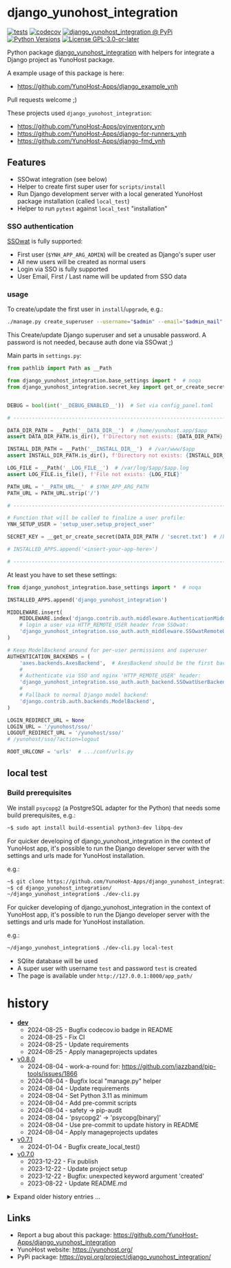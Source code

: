 # django_yunohost_integration

[![tests](https://github.com/YunoHost-Apps/django_yunohost_integration/actions/workflows/tests.yml/badge.svg?branch=main)](https://github.com/YunoHost-Apps/django_yunohost_integration/actions/workflows/tests.yml)
[![codecov](https://codecov.io/github/YunoHost-Apps/django_yunohost_integration/branch/main/graph/badge.svg)](https://app.codecov.io/github/YunoHost-Apps/django_yunohost_integration)
[![django_yunohost_integration @ PyPi](https://img.shields.io/pypi/v/django_yunohost_integration?label=django_yunohost_integration%20%40%20PyPi)](https://pypi.org/project/django_yunohost_integration/)
[![Python Versions](https://img.shields.io/pypi/pyversions/django_yunohost_integration)](https://github.com/YunoHost-Apps/django_yunohost_integration/blob/main/pyproject.toml)
[![License GPL-3.0-or-later](https://img.shields.io/pypi/l/django_yunohost_integration)](https://github.com/YunoHost-Apps/django_yunohost_integration/blob/main/LICENSE)


Python package [django_yunohost_integration](https://pypi.org/project/django_yunohost_integration/) with helpers for integrate a Django project as YunoHost package.

A example usage of this package is here:

* https://github.com/YunoHost-Apps/django_example_ynh

Pull requests welcome ;)


These projects used `django_yunohost_integration`:

* https://github.com/YunoHost-Apps/pyinventory_ynh
* https://github.com/YunoHost-Apps/django-for-runners_ynh
* https://github.com/YunoHost-Apps/django-fmd_ynh


## Features

* SSOwat integration (see below)
* Helper to create first super user for `scripts/install`
* Run Django development server with a local generated YunoHost package installation (called `local_test`)
* Helper to run `pytest` against `local_test` "installation"


### SSO authentication

[SSOwat](https://github.com/YunoHost/SSOwat) is fully supported:

* First user (`$YNH_APP_ARG_ADMIN`) will be created as Django's super user
* All new users will be created as normal users
* Login via SSO is fully supported
* User Email, First / Last name will be updated from SSO data


### usage

To create/update the first user in `install`/`upgrade`, e.g.:

```bash
./manage.py create_superuser --username="$admin" --email="$admin_mail"
```
This Create/update Django superuser and set a unusable password.
A password is not needed, because auth done via SSOwat ;)

Main parts in `settings.py`:
```python
from pathlib import Path as __Path

from django_yunohost_integration.base_settings import *  # noqa
from django_yunohost_integration.secret_key import get_or_create_secret as __get_or_create_secret


DEBUG = bool(int('__DEBUG_ENABLED__'))  # Set via config_panel.toml

# -----------------------------------------------------------------------------

DATA_DIR_PATH = __Path('__DATA_DIR__')  # /home/yunohost.app/$app
assert DATA_DIR_PATH.is_dir(), f'Directory not exists: {DATA_DIR_PATH}'

INSTALL_DIR_PATH = __Path('__INSTALL_DIR__')  # /var/www/$app
assert INSTALL_DIR_PATH.is_dir(), f'Directory not exists: {INSTALL_DIR_PATH}'

LOG_FILE = __Path('__LOG_FILE__')  # /var/log/$app/$app.log
assert LOG_FILE.is_file(), f'File not exists: {LOG_FILE}'

PATH_URL = '__PATH_URL__'  # $YNH_APP_ARG_PATH
PATH_URL = PATH_URL.strip('/')

# -----------------------------------------------------------------------------

# Function that will be called to finalize a user profile:
YNH_SETUP_USER = 'setup_user.setup_project_user'

SECRET_KEY = __get_or_create_secret(DATA_DIR_PATH / 'secret.txt')  # /home/yunohost.app/$app/secret.txt

# INSTALLED_APPS.append('<insert-your-app-here>')

# -----------------------------------------------------------------------------
```


At least you have to set these settings:
```python
from django_yunohost_integration.base_settings import *  # noqa

INSTALLED_APPS.append('django_yunohost_integration')

MIDDLEWARE.insert(
    MIDDLEWARE.index('django.contrib.auth.middleware.AuthenticationMiddleware') + 1,
    # login a user via HTTP_REMOTE_USER header from SSOwat:
    'django_yunohost_integration.sso_auth.auth_middleware.SSOwatRemoteUserMiddleware',
)

# Keep ModelBackend around for per-user permissions and superuser
AUTHENTICATION_BACKENDS = (
    'axes.backends.AxesBackend',  # AxesBackend should be the first backend!
    #
    # Authenticate via SSO and nginx 'HTTP_REMOTE_USER' header:
    'django_yunohost_integration.sso_auth.auth_backend.SSOwatUserBackend',
    #
    # Fallback to normal Django model backend:
    'django.contrib.auth.backends.ModelBackend',
)

LOGIN_REDIRECT_URL = None
LOGIN_URL = '/yunohost/sso/'
LOGOUT_REDIRECT_URL = '/yunohost/sso/'
# /yunohost/sso/?action=logout

ROOT_URLCONF = 'urls'  # .../conf/urls.py
```


## local test

### Build prerequisites

We install `psycopg2` (a PostgreSQL adapter for the Python) that needs some build prerequisites, e.g.:

```bash
~$ sudo apt install build-essential python3-dev libpq-dev
```

For quicker developing of django_yunohost_integration in the context of YunoHost app,
it's possible to run the Django developer server with the settings
and urls made for YunoHost installation.

e.g.:
```bash
~$ git clone https://github.com/YunoHost-Apps/django_yunohost_integration.git
~$ cd django_yunohost_integration/
~/django_yunohost_integration$ ./dev-cli.py
```

For quicker developing of django_yunohost_integration in the context of YunoHost app,
it's possible to run the Django developer server with the settings
and urls made for YunoHost installation.

e.g.:
```bash
~/django_yunohost_integration$ ./dev-cli.py local-test
```

* SQlite database will be used
* A super user with username `test` and password `test` is created
* The page is available under `http://127.0.0.1:8000/app_path/`


# history

[comment]: <> (✂✂✂ auto generated history start ✂✂✂)

* [**dev**](https://github.com/YunoHost-Apps/django_yunohost_integration/compare/v0.8.0...main)
  * 2024-08-25 - Bugfix codecov.io badge in README
  * 2024-08-25 - Fix CI
  * 2024-08-25 - Update requirements
  * 2024-08-25 - Apply manageprojects updates
* [v0.8.0](https://github.com/YunoHost-Apps/django_yunohost_integration/compare/v0.7.1...v0.8.0)
  * 2024-08-04 - work-a-round for: https://github.com/jazzband/pip-tools/issues/1866
  * 2024-08-04 - Bugfix local "manage.py" helper
  * 2024-08-04 - Update requirements
  * 2024-08-04 - Set Python 3.11 as minimum
  * 2024-08-04 - Add pre-commit scripts
  * 2024-08-04 - safety -> pip-audit
  * 2024-08-04 - 'psycopg2' -> 'psycopg[binary]'
  * 2024-08-04 - Use pre-commit to update history in README
  * 2024-08-04 - Apply manageprojects updates
* [v0.7.1](https://github.com/YunoHost-Apps/django_yunohost_integration/compare/v0.7.0...v0.7.1)
  * 2024-01-04 - Bugfix create_local_test()
* [v0.7.0](https://github.com/YunoHost-Apps/django_yunohost_integration/compare/v0.6.0...v0.7.0)
  * 2023-12-22 - Fix publish
  * 2023-12-22 - Update project setup
  * 2023-12-22 - Bugfix: unexpected keyword argument 'created'
  * 2023-08-22 - Update README.md

<details><summary>Expand older history entries ...</summary>

* [v0.6.0](https://github.com/YunoHost-Apps/django_yunohost_integration/compare/v0.5.2...v0.6.0)
  * 2023-08-22 - Update requeirements, README and bump version to v0.6.0
  * 2023-08-20 - __PATH_URL__ -> __PATH__
  * 2023-08-20 - update test
  * 2023-08-20 - Replace __DEBUG_ENABLED__ with "YES" in local tests
  * 2023-08-20 - Update to YunoHost "Manifest v2"
  * 2023-02-19 - Replace devshell with a click CLI & replace pytest with normal unittests
* [v0.5.2](https://github.com/YunoHost-Apps/django_yunohost_integration/compare/v0.5.1...v0.5.2)
  * 2023-02-19 - Support Django 4.0: Add RedirectURLMixin from 4.1 as fallback
  * 2023-02-18 - Update via manageprojects
* [v0.5.1](https://github.com/YunoHost-Apps/django_yunohost_integration/compare/v0.5.0...v0.5.1)
  * 2022-12-21 - Disable assert_project_version in GitHub actions
* [v0.5.0](https://github.com/YunoHost-Apps/django_yunohost_integration/compare/v0.4.1...v0.5.0)
  * 2022-12-21 - include SSOwatLoginRedirectView
  * 2022-10-19 - Project upgrades
  * 2022-10-07 - "-pytest-darker" -> just call darker via test
  * 2022-10-05 - updates
* [v0.4.1](https://github.com/YunoHost-Apps/django_yunohost_integration/compare/v0.4.0...v0.4.1)
  * 2022-10-04 - v0.4.1 Add `assert_project_version` and `get_github_version_tag`
  * 2022-09-19 - Update requirements
  * 2022-09-19 - README
* [v0.4.0](https://github.com/YunoHost-Apps/django_yunohost_integration/compare/v0.3.0...v0.4.0)
  * 2022-09-15 - update django-tools to v0.54.0
  * 2022-09-15 - Run "saftey" check in CI
  * 2022-09-15 - update project setup tests
  * 2022-09-15 - Update requirements and release as v0.4.0rc6
  * 2022-09-15 - Silent "DEBUG=True" warning in tests
  * 2022-09-15 - Remove own assert_is_file() and assert_is_dir() implementation
  * 2022-09-15 - Update devshell.py via tests
  * 2022-08-25 - v0.4.0rc5 - better logging example settings
  * 2022-08-25 - v0.4.0rc4 - Add `SyslogHandler` to logging settings
  * 2022-08-25 - Lower systems checks "Error" to "Warning"
  * 2022-08-24 - remove unused "check_process"
  * 2022-08-24 - Update dev shell: Run a cmd2 App as CLI or shell
  * 2022-08-24 - Add system check to validate settings.LOG_LEVEL
  * 2022-08-24 - cleanup test settingsd
  * 2022-08-24 - Add systemcheck to validate all email addresses in settings
  * 2022-08-24 - __FINAL_HOME_PATH__ -> __FINALPATH__ and __FINAL_WWW_PATH__ -> __PUBLIC_PATH__
* [v0.3.0](https://github.com/YunoHost-Apps/django_yunohost_integration/compare/v0.2.5...v0.3.0)
  * 2022-08-14 - Update README
  * 2022-08-14 - update requirements
  * 2022-08-14 - code cleanup
  * 2022-08-14 - Add `extra_replacements:dict` to `create_local_test()`
  * 2022-08-14 - rename `setup_demo_user()` -> `setup_project_user()`
  * 2022-08-14 - Remove `pytest_helper.run_pytest()`
  * 2022-08-12 - Update README.md
* [v0.2.5](https://github.com/YunoHost-Apps/django_yunohost_integration/compare/v0.2.4...v0.2.5)
  * 2022-08-12 - bump version to v0.2.5
  * 2022-08-12 - Update README.md
  * 2022-08-12 - New variable names, for "ynh_add_config" usage
  * 2022-08-12 - update test setup
  * 2022-08-12 - fix line_length
  * 2022-08-12 - uses: codecov/codecov-action@v2
  * 2022-08-12 - fix editorconfig
  * 2022-07-11 - Expand local settings for local test.
* [v0.2.4](https://github.com/YunoHost-Apps/django_yunohost_integration/compare/v0.2.3...v0.2.4)
  * 2022-01-30 - Update README.md
  * 2022-01-30 - Use darker and pytest-darker as code formatter + update requirements
  * 2022-01-30 - Add/update some meta information
* [v0.2.3](https://github.com/YunoHost-Apps/django_yunohost_integration/compare/v0.2.2...v0.2.3)
  * 2022-01-07 - Bugfix tests
  * 2022-01-07 - update requirements
  * 2022-01-07 - Fix local test by set "SECURE_SSL_REDIRECT = False"
  * 2021-10-10 - Update README.md
* [v0.2.2](https://github.com/YunoHost-Apps/django_yunohost_integration/compare/v0.2.1...v0.2.2)
  * 2021-10-10 - Read YunoHost App name from project manifest.json file
* [v0.2.1](https://github.com/YunoHost-Apps/django_yunohost_integration/compare/v0.2.0...v0.2.1)
  * 2021-09-16 - Bugfix endless redirect loop, by adding `SECURE_PROXY_SSL_HEADER` to settings
  * 2021-09-15 - Update README.md
* [v0.2.0](https://github.com/YunoHost-Apps/django_yunohost_integration/compare/v0.1.5...v0.2.0)
  * 2021-09-15 - Update deps
  * 2021-08-17 - updtae README and add poetry.lock file
  * 2021-08-16 - Bugfix publish command
  * 2021-08-16 - fix "linting" and "fix_code_style" commands and remove obsolete Makefile
  * 2021-08-16 - fix flake8
  * 2021-08-16 - Set security settings
  * 2021-08-16 - Update githib actions
  * 2021-08-16 - Setup pytest against local test installation
  * 2021-02-28 - Rename/split from django_ynh
* [v0.1.5](https://github.com/YunoHost-Apps/django_yunohost_integration/compare/v0.1.4...v0.1.5)
  * 2021-01-19 - release v0.1.5
  * 2021-01-17 - Make some dependencies optional
* [v0.1.4](https://github.com/YunoHost-Apps/django_yunohost_integration/compare/v0.1.3...v0.1.4)
  * 2021-01-08 - prepare v0.1.4 release
  * 2021-01-08 - Bugfix #7 CSRF verification failed on POST requests
* [v0.1.3](https://github.com/YunoHost-Apps/django_yunohost_integration/compare/v0.1.2...v0.1.3)
  * 2021-01-08 - update README
  * 2021-01-08 - bump v0.1.3
  * 2021-01-08 - rename log file name in local test
  * 2021-01-08 - add homepage in pyproject.toml
  * 2020-12-29 - Update README.md
  * 2020-12-29 - update docs
  * 2020-12-29 - -volumes
  * 2020-12-29 - -pytest-randomly
  * 2020-12-29 - set "DEBUG = True" in local_test (so static files are served)
* [v0.1.2](https://github.com/YunoHost-Apps/django_yunohost_integration/compare/v0.1.1...v0.1.2)
  * 2020-12-29 - Bugfix nginx config
  * 2020-12-29 - copy conf/setup_user.py, too
  * 2020-12-29 - fix serve static files
  * 2020-12-29 - fix superuser setup
  * 2020-12-29 - Make "--email" optional in "create_superuser" manage command
* [v0.1.1](https://github.com/YunoHost-Apps/django_yunohost_integration/compare/v0.1.0...v0.1.1)
  * 2020-12-29 - pass existing pytest arguments
  * 2020-12-29 - fix code style
  * 2020-12-29 - update tests
  * 2020-12-29 - test version in scripts/_common.sh
  * 2020-12-29 - install the app via pip
  * 2020-12-29 - rename settings and urls
  * 2020-12-29 - Fix nginx.conf
  * 2020-12-29 - code cleanup
  * 2020-12-29 - Add more info about this project into README
  * 2020-12-29 - Generate "conf/requirements.txt" and use this file for install
  * 2020-12-29 - Add "django_ynh" to INSTALLED_APPS and migrate "create_superuser" to a manage command
* [v0.1.0](https://github.com/YunoHost-Apps/django_yunohost_integration/compare/f578f14...v0.1.0)
  * 2020-12-28 - fix "make publish"
  * 2020-12-28 - fix linting
  * 2020-12-28 - fix version test
  * 2020-12-28 - bump version
  * 2020-12-28 - bugfix "make publish"
  * 2020-12-28 - remove test file
  * 2020-12-28 - +DocString
  * 2020-12-28 - code style
  * 2020-12-28 - call "make lint" as unittest
  * 2020-12-28 - +test_project_setup.py
  * 2020-12-28 - get pytest running with local test copy
  * 2020-12-28 - WIP: setup the project
  * 2020-12-23 - init

</details>


[comment]: <> (✂✂✂ auto generated history end ✂✂✂)



## Links

* Report a bug about this package: https://github.com/YunoHost-Apps/django_yunohost_integration
* YunoHost website: https://yunohost.org/
* PyPi package: https://pypi.org/project/django_yunohost_integration/
